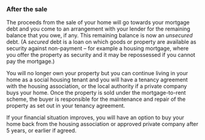 ###  After the sale

The proceeds from the sale of your home will go towards your mortgage debt and
you come to an arrangement with your lender for the remaining balance that you
owe, if any. This remaining balance is now an _unsecured_ debt. (A _secured_
debt is a loan on which goods or property are available as security against
non-payment – for example a housing mortgage, where you offer the property as
security and it may be repossessed if you cannot pay the mortgage.)

You will no longer own your property but you can continue living in your home
as a social housing tenant and you will have a tenancy agreement with the
housing association, or the local authority if a private company buys your
home. Once the property is sold under the mortgage-to-rent scheme, the buyer
is responsible for the maintenance and repair of the property as set out in
your tenancy agreement.

If your financial situation improves, you will have an option to buy your home
back from the housing association or approved private company after 5 years,
or earlier if agreed.

